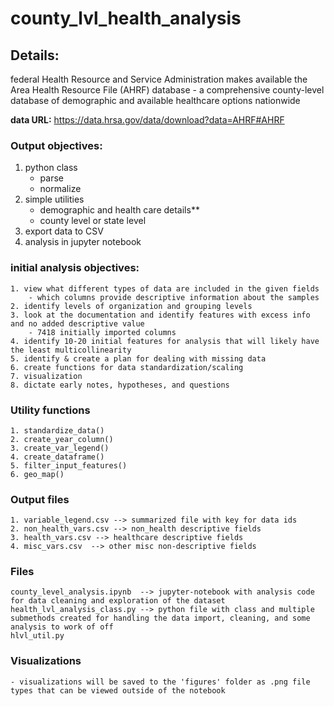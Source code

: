 # county_lvl_health_analysis

## Details:
federal Health Resource and Service Administration makes available the Area Health Resource File (AHRF) database - a comprehensive county-level database of demographic and available healthcare options nationwide

**data URL:** https://data.hrsa.gov/data/download?data=AHRF#AHRF

### Output objectives:
1. python class
    - parse
    - normalize
2. simple utilities
   - demographic and health care details**
    - county level or state level
3. export data to CSV
4. analysis in jupyter notebook

### initial analysis objectives:
    1. view what different types of data are included in the given fields
        - which columns provide descriptive information about the samples
    2. identify levels of organization and grouping levels
    3. look at the documentation and identify features with excess info and no added descriptive value
        - 7418 initially imported columns
    4. identify 10-20 initial features for analysis that will likely have the least multicollinearity
    5. identify & create a plan for dealing with missing data
    6. create functions for data standardization/scaling
    7. visualization
    8. dictate early notes, hypotheses, and questions

### Utility functions
    1. standardize_data()
    2. create_year_column()
    3. create_var_legend()
    4. create_dataframe()
    5. filter_input_features()
    6. geo_map()
    
### Output files
    1. variable_legend.csv --> summarized file with key for data ids 
    2. non_health_vars.csv --> non_health descriptive fields 
    3. health_vars.csv --> healthcare descriptive fields
    4. misc_vars.csv  --> other misc non-descriptive fields

### Files
    county_level_analysis.ipynb  --> jupyter-notebook with analysis code for data cleaning and exploration of the dataset
    health_lvl_analysis_class.py --> python file with class and multiple submethods created for handling the data import, cleaning, and some analysis to work of off
    hlvl_util.py
    
### Visualizations
    - visualizations will be saved to the 'figures' folder as .png file types that can be viewed outside of the notebook
    

        